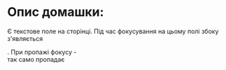# Oпис домашки: 
Є текстове поле на сторінці. Під час фокусування на цьому полі збоку з'являється <div>. При пропажі фокусу - <div> так само пропадає